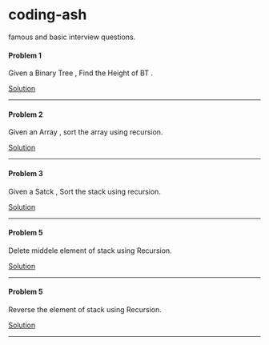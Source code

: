 # coding-ash
famous and basic interview questions.


#### Problem 1

Given a Binary Tree , Find the Height of BT . 

[Solution](https://github.com/mallocash05/coding-ash/blob/main/Recursion/Prog1.cpp)

---


#### Problem 2

Given an Array , sort the array using recursion.

[Solution](https://github.com/mallocash05/coding-ash/blob/main/Recursion/Prog2.cpp)

---


#### Problem 3

Given a Satck , Sort the stack using recursion.

[Solution](https://github.com/mallocash05/coding-ash/blob/main/Recursion/Prog3.cpp)


---

#### Problem 5

Delete middele element of stack using Recursion.

[Solution](https://github.com/mallocash05/coding-ash/blob/main/Recursion/prog4.cpp)


---

#### Problem 5

Reverse the element of stack using Recursion.

[Solution](https://github.com/mallocash05/coding-ash/blob/main/Recursion/prog5.cpp)


---
